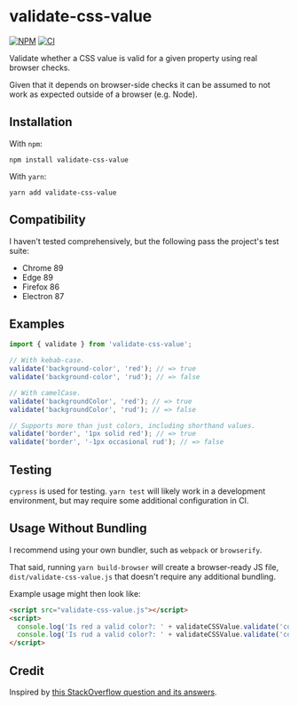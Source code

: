 # validate-css-value

[![NPM](https://img.shields.io/npm/v/validate-css-value.svg)](https://www.npmjs.com/package/validate-css-value) [![CI](https://github.com/dobs/validate-css-value-dev/actions/workflows/main.yml/badge.svg)](https://github.com/dobs/validate-css-value-dev/actions/workflows/main.yml)

Validate whether a CSS value is valid for a given property using real browser checks.

Given that it depends on browser-side checks it can be assumed to not work as expected outside of a browser (e.g. Node).

## Installation

With `npm`:

```
npm install validate-css-value
```

With `yarn`:

```
yarn add validate-css-value
```

## Compatibility

I haven't tested comprehensively, but the following pass the project's test suite:

- Chrome 89
- Edge 89
- Firefox 86
- Electron 87

## Examples

```javascript
import { validate } from 'validate-css-value';

// With kebab-case.
validate('background-color', 'red'); // => true
validate('background-color', 'rud'); // => false

// With camelCase.
validate('backgroundColor', 'red'); // => true
validate('backgroundColor', 'rud'); // => false

// Supports more than just colors, including shorthand values.
validate('border', '1px solid red'); // => true
validate('border', '-1px occasional rud'); // => false
```

## Testing

`cypress` is used for testing. `yarn test` will likely work in a development environment, but may require some additional configuration in CI.

## Usage Without Bundling

I recommend using your own bundler, such as `webpack` or `browserify`.

That said, running `yarn build-browser` will create a browser-ready JS file, `dist/validate-css-value.js` that doesn't require any additional bundling.

Example usage might then look like:

```html
<script src="validate-css-value.js"></script>
<script>
  console.log('Is red a valid color?: ' + validateCSSValue.validate('color', 'red'));
  console.log('Is rud a valid color?: ' + validateCSSValue.validate('color', 'rud'));
</script>
```

## Credit

Inspired by [this StackOverflow question and its answers](https://stackoverflow.com/questions/48484767/javascript-check-if-string-is-valid-css-color).

